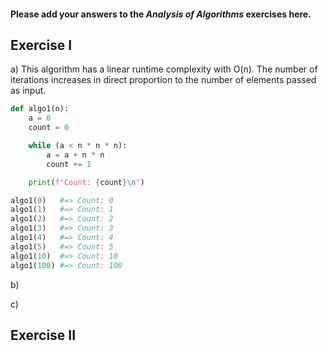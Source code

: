 #### Please add your answers to the ***Analysis of  Algorithms*** exercises here.

## Exercise I

a) This algorithm has a linear runtime complexity with O(n). The number of iterations increases in direct proportion to the number of elements passed as input.

```python
def algo1(n):
    a = 0
    count = 0

    while (a < n * n * n):
        a = a + n * n
        count += 1

    print(f"Count: {count}\n")

algo1(0)   #=> Count: 0
algo1(1)   #=> Count: 1
algo1(2)   #=> Count: 2
algo1(3)   #=> Count: 3
algo1(4)   #=> Count: 4
algo1(5)   #=> Count: 5
algo1(10)  #=> Count: 10
algo1(100) #=> Count: 100
```

b)


c)

## Exercise II


